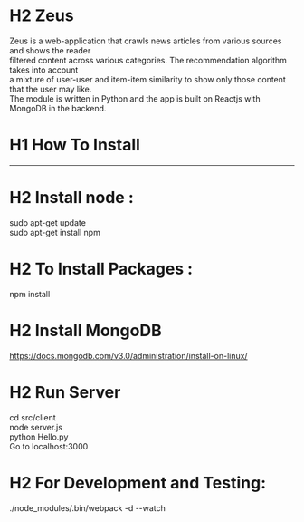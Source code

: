 # H2 Zeus
Zeus is a web-application that crawls news articles from various sources and shows the reader </br>
filtered content across various categories. The recommendation algorithm takes into account </br>
a mixture of user-user and item-item similarity to show only those content that the user may like. </br>
The module is written in Python and the app is built on Reactjs with MongoDB in the backend.


# H1 How To Install
---
# H2 Install node : 
sudo apt-get update <br/>
sudo apt-get install npm <br/>

# H2 To Install Packages :
npm install 

# H2 Install MongoDB
https://docs.mongodb.com/v3.0/administration/install-on-linux/

# H2 Run Server
cd src/client </br>
node server.js </br>
python Hello.py </br>
Go to localhost:3000

# H2 For Development and Testing:
./node_modules/.bin/webpack -d --watch


